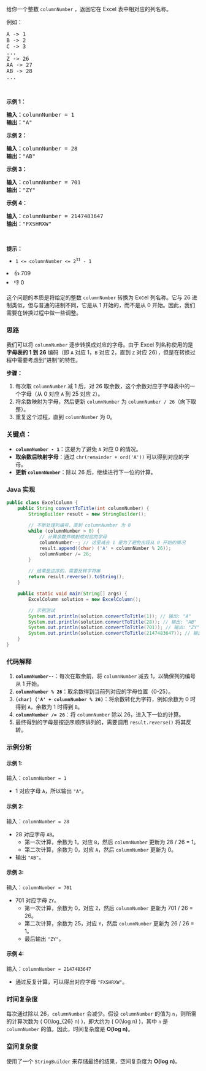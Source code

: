 <p>给你一个整数&nbsp;<code>columnNumber</code> ，返回它在 Excel 表中相对应的列名称。</p>

<p>例如：</p>

<pre>
A -&gt; 1
B -&gt; 2
C -&gt; 3
...
Z -&gt; 26
AA -&gt; 27
AB -&gt; 28 
...
</pre>

<p>&nbsp;</p>

<p><strong>示例 1：</strong></p>

<pre>
<strong>输入：</strong>columnNumber = 1
<strong>输出：</strong>"A"
</pre>

<p><strong>示例 2：</strong></p>

<pre>
<strong>输入：</strong>columnNumber = 28
<strong>输出：</strong>"AB"
</pre>

<p><strong>示例 3：</strong></p>

<pre>
<strong>输入：</strong>columnNumber = 701
<strong>输出：</strong>"ZY"
</pre>

<p><strong>示例 4：</strong></p>

<pre>
<strong>输入：</strong>columnNumber = 2147483647
<strong>输出：</strong>"FXSHRXW"
</pre>

<p>&nbsp;</p>

<p><strong>提示：</strong></p>

<ul> 
 <li><code>1 &lt;= columnNumber &lt;= 2<sup>31</sup> - 1</code></li> 
</ul>

<div><li>👍 709</li><li>👎 0</li></div>

这个问题的本质是将给定的整数 `columnNumber` 转换为 Excel 列名称。它与 26 进制类似，但与普通的进制不同，它是从 1 开始的，而不是从 0 开始。因此，我们需要在转换过程中做一些调整。

### 思路

我们可以将 `columnNumber` 逐步转换成对应的字母。由于 Excel 列名称使用的是 **字母表的 1 到 26** 编码（即 `A` 对应 1，`B` 对应 2，直到 `Z` 对应 26），但是在转换过程中需要考虑到“进制”的特性。

**步骤：**
1. 每次取 `columnNumber` 减 1 后，对 26 取余数，这个余数对应于字母表中的一个字母（从 0 对应 `A` 到 25 对应 `Z`）。
2. 将余数映射为字母，然后更新 `columnNumber` 为 `columnNumber / 26`（向下取整）。
3. 重复这个过程，直到 `columnNumber` 为 0。

### 关键点：
- **`columnNumber - 1`**：这是为了避免 `A` 对应 0 的情况。
- **取余数后映射字母**：通过 `chr(remainder + ord('A'))` 可以得到对应的字母。
- **更新 `columnNumber`**：除以 26 后，继续进行下一位的计算。

### Java 实现

```java
public class ExcelColumn {
    public String convertToTitle(int columnNumber) {
        StringBuilder result = new StringBuilder();
        
        // 不断处理列编号，直到 columnNumber 为 0
        while (columnNumber > 0) {
            // 计算余数并映射成对应的字母
            columnNumber--; // 这里减去 1 是为了避免出现从 0 开始的情况
            result.append((char) ('A' + columnNumber % 26));
            columnNumber /= 26;
        }
        
        // 结果是逆序的，需要反转字符串
        return result.reverse().toString();
    }

    public static void main(String[] args) {
        ExcelColumn solution = new ExcelColumn();

        // 示例测试
        System.out.println(solution.convertToTitle(1)); // 输出: "A"
        System.out.println(solution.convertToTitle(28)); // 输出: "AB"
        System.out.println(solution.convertToTitle(701)); // 输出: "ZY"
        System.out.println(solution.convertToTitle(2147483647)); // 输出: "FXSHRXW"
    }
}
```

### 代码解释

1. **`columnNumber--`**：每次在取余前，将 `columnNumber` 减去 1，以确保列的编号从 1 开始。
2. **`columnNumber % 26`**：取余数得到当前列对应的字母位置（0-25）。
3. **`(char) ('A' + columnNumber % 26)`**：将余数转化为字符，例如余数为 0 时得到 `A`，余数为 1 时得到 `B`。
4. **`columnNumber /= 26`**：将 `columnNumber` 除以 26，进入下一位的计算。
5. 最终得到的字母是按逆序顺序排列的，需要调用 `result.reverse()` 将其反转。

### 示例分析

#### 示例 1:
输入：`columnNumber = 1`
- 1 对应字母 `A`，所以输出 `"A"`。

#### 示例 2:
输入：`columnNumber = 28`
- 28 对应字母 `AB`。
    - 第一次计算，余数为 1，对应 `B`，然后 `columnNumber` 更新为 28 / 26 = 1。
    - 第二次计算，余数为 0，对应 `A`，然后 `columnNumber` 更新为 0。
- 输出 `"AB"`。

#### 示例 3:
输入：`columnNumber = 701`
- 701 对应字母 `ZY`。
    - 第一次计算，余数为 0，对应 `Z`，然后 `columnNumber` 更新为 701 / 26 = 26。
    - 第二次计算，余数为 25，对应 `Y`，然后 `columnNumber` 更新为 26 / 26 = 1。
    - 最后输出 `"ZY"`。

#### 示例 4:
输入：`columnNumber = 2147483647`
- 通过反复计算，可以得出对应字母 `"FXSHRXW"`。

### 时间复杂度

每次通过除以 26，`columnNumber` 会减少。假设 `columnNumber` 的值为 `n`，则所需的计算次数为 \( O(\log_{26} n) \)，即大约为 \( O(\log n) \)，其中 `n` 是 `columnNumber` 的值。因此，时间复杂度是 **O(log n)**。

### 空间复杂度

使用了一个 `StringBuilder` 来存储最终的结果，空间复杂度为 **O(log n)**。